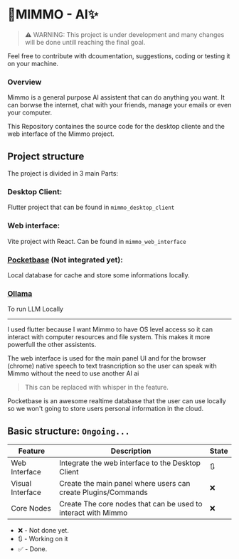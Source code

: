 # 🤖MIMMO - AI✨

> ⚠️ WARNING: This project is under development and many changes will be done
> untill reaching the final goal.

Feel free to contribute with dcoumentation, suggestions, coding or testing it on
your machine.

### Overview

Mimmo is a general purpose AI assistent that can do anything you want. It can
borwse the internet, chat with your friends, manage your emails or even your
computer.

This Repository containes the source code for the desktop cliente and the web
interface of the Mimmo project.

## Project structure

The project is divided in 3 main Parts:

### Desktop Client:

Flutter project that can be found in `mimmo_desktop_client`

### Web interface:

Vite project with React. Can be found in `mimmo_web_interface`

### [Pocketbase](https://github.com/pocketbase/pocketbase) (Not integrated yet):

Local database for cache and store some informations locally.

### [Ollama](https://github.com/ollama/ollama)

To run LLM Locally

---

I used flutter because I want Mimmo to have OS level access so it can interact
with computer resources and file system. This makes it more powerfull the other
assistents.

The web interface is used for the main panel UI and for the browser (chrome)
native speech to text trasncription so the user can speak with Mimmo without the
need to use another AI ai

> This can be replaced with whisper in the feature.

Pocketbase is an awesome realtime database that the user can use locally so we
won't going to store users personal information in the cloud.

## Basic structure: `Ongoing...`

| Feature          | Description                                                   | State |
| ---------------- | ------------------------------------------------------------- | ----- |
| Web Interface    | Integrate the web interface to the Desktop Client             | 🔃    |
| Visual Interface | Create the main panel where users can create Plugins/Commands | ❌    |
| Core Nodes       | Create The core nodes that can be used to interact with Mimmo | ❌    |

- ❌ - Not done yet.
- 🔃 - Working on it
- ✅ - Done.
